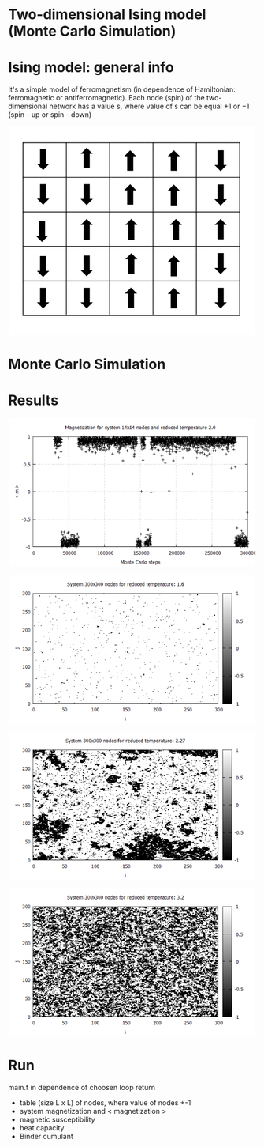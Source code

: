 # Two-dimensional Ising model (Monte Carlo Simulation)

# Ising model: general info
It's a simple model of ferromagnetism (in dependence of Hamiltonian: 
ferromagnetic or antiferromagnetic). Each node (spin) of the two-dimensional network has a value s, where
value of s can be equal +1 or −1 (spin - up or spin - down) <br/>
<p align="center">
  <img src = "scheme.png" width="500">
</p>


# Monte Carlo Simulation

# Results
<p align="center">
  <img src = "plot_0.png" width="500">
</p>

<p align="center">
  <img src = "plot_1.png" width="500">
</p>

<p align="center">
  <img src = "plot_2.png" width="500">
</p>

<p align="center">
  <img src = "plot_3.png" width="500">
</p>


# Run 
main.f in dependence of choosen loop return 
* table (size L x L) of nodes, where value of nodes +-1
* system magnetization and < magnetization > 
* magnetic susceptibility
* heat capacity
* Binder cumulant
